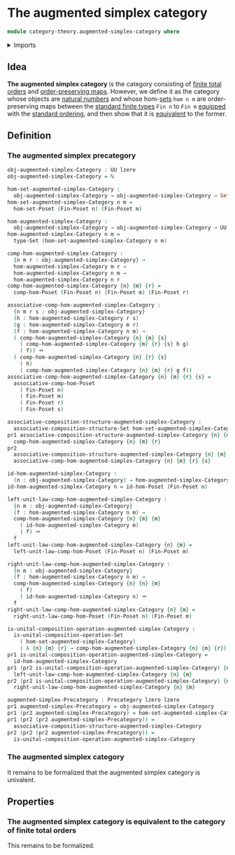 # The augmented simplex category

```agda
module category-theory.augmented-simplex-category where
```

<details><summary>Imports</summary>

```agda
open import category-theory.composition-operations-on-binary-families-of-sets
open import category-theory.precategories

open import elementary-number-theory.inequality-standard-finite-types
open import elementary-number-theory.natural-numbers

open import foundation.dependent-pair-types
open import foundation.identity-types
open import foundation.sets
open import foundation.universe-levels

open import order-theory.order-preserving-maps-posets
```

</details>

## Idea

**The augmented simplex category** is the category consisting of
[finite total orders](order-theory.finite-total-orders.md) and
[order-preserving maps](order-theory.order-preserving-maps-posets.md). However,
we define it as the category whose objects are
[natural numbers](elementary-number-theory.natural-numbers.md) and whose
hom-[sets](foundation-core.sets.md) `hom n m` are order-preserving maps between
the [standard finite types](univalent-combinatorics.standard-finite-types.md)
`Fin n` to `Fin m` [equipped](foundation.structure.md) with the
[standard ordering](elementary-number-theory.inequality-standard-finite-types.md),
and then show that it is
[equivalent](category-theory.equivalences-of-precategories.md) to the former.

## Definition

### The augmented simplex precategory

```agda
obj-augmented-simplex-Category : UU lzero
obj-augmented-simplex-Category = ℕ

hom-set-augmented-simplex-Category :
  obj-augmented-simplex-Category → obj-augmented-simplex-Category → Set lzero
hom-set-augmented-simplex-Category n m =
  hom-set-Poset (Fin-Poset n) (Fin-Poset m)

hom-augmented-simplex-Category :
  obj-augmented-simplex-Category → obj-augmented-simplex-Category → UU lzero
hom-augmented-simplex-Category n m =
  type-Set (hom-set-augmented-simplex-Category n m)

comp-hom-augmented-simplex-Category :
  {n m r : obj-augmented-simplex-Category} →
  hom-augmented-simplex-Category m r →
  hom-augmented-simplex-Category n m →
  hom-augmented-simplex-Category n r
comp-hom-augmented-simplex-Category {n} {m} {r} =
  comp-hom-Poset (Fin-Poset n) (Fin-Poset m) (Fin-Poset r)

associative-comp-hom-augmented-simplex-Category :
  {n m r s : obj-augmented-simplex-Category}
  (h : hom-augmented-simplex-Category r s)
  (g : hom-augmented-simplex-Category m r)
  (f : hom-augmented-simplex-Category n m) →
  ( comp-hom-augmented-simplex-Category {n} {m} {s}
    ( comp-hom-augmented-simplex-Category {m} {r} {s} h g)
    ( f)) ＝
  ( comp-hom-augmented-simplex-Category {n} {r} {s}
    ( h)
    ( comp-hom-augmented-simplex-Category {n} {m} {r} g f))
associative-comp-hom-augmented-simplex-Category {n} {m} {r} {s} =
  associative-comp-hom-Poset
    ( Fin-Poset n)
    ( Fin-Poset m)
    ( Fin-Poset r)
    ( Fin-Poset s)

associative-composition-structure-augmented-simplex-Category :
  associative-composition-structure-Set hom-set-augmented-simplex-Category
pr1 associative-composition-structure-augmented-simplex-Category {n} {m} {r} =
  comp-hom-augmented-simplex-Category {n} {m} {r}
pr2
  associative-composition-structure-augmented-simplex-Category {n} {m} {r} {s} =
  associative-comp-hom-augmented-simplex-Category {n} {m} {r} {s}

id-hom-augmented-simplex-Category :
  (n : obj-augmented-simplex-Category) → hom-augmented-simplex-Category n n
id-hom-augmented-simplex-Category n = id-hom-Poset (Fin-Poset n)

left-unit-law-comp-hom-augmented-simplex-Category :
  {n m : obj-augmented-simplex-Category}
  (f : hom-augmented-simplex-Category n m) →
  comp-hom-augmented-simplex-Category {n} {m} {m}
    ( id-hom-augmented-simplex-Category m)
    ( f) ＝
  f
left-unit-law-comp-hom-augmented-simplex-Category {n} {m} =
  left-unit-law-comp-hom-Poset (Fin-Poset n) (Fin-Poset m)

right-unit-law-comp-hom-augmented-simplex-Category :
  {n m : obj-augmented-simplex-Category}
  (f : hom-augmented-simplex-Category n m) →
  comp-hom-augmented-simplex-Category {n} {n} {m}
    ( f)
    ( id-hom-augmented-simplex-Category n) ＝
  f
right-unit-law-comp-hom-augmented-simplex-Category {n} {m} =
  right-unit-law-comp-hom-Poset (Fin-Poset n) (Fin-Poset m)

is-unital-composition-operation-augmented-simplex-Category :
  is-unital-composition-operation-Set
    ( hom-set-augmented-simplex-Category)
    ( λ {n} {m} {r} → comp-hom-augmented-simplex-Category {n} {m} {r})
pr1 is-unital-composition-operation-augmented-simplex-Category =
  id-hom-augmented-simplex-Category
pr1 (pr2 is-unital-composition-operation-augmented-simplex-Category) {n} {m} =
  left-unit-law-comp-hom-augmented-simplex-Category {n} {m}
pr2 (pr2 is-unital-composition-operation-augmented-simplex-Category) {n} {m} =
  right-unit-law-comp-hom-augmented-simplex-Category {n} {m}

augmented-simplex-Precategory : Precategory lzero lzero
pr1 augmented-simplex-Precategory = obj-augmented-simplex-Category
pr1 (pr2 augmented-simplex-Precategory) = hom-set-augmented-simplex-Category
pr1 (pr2 (pr2 augmented-simplex-Precategory)) =
  associative-composition-structure-augmented-simplex-Category
pr2 (pr2 (pr2 augmented-simplex-Precategory)) =
  is-unital-composition-operation-augmented-simplex-Category
```

### The augmented simplex category

It remains to be formalized that the augmented simplex category is univalent.

## Properties

### The augmented simplex category is equivalent to the category of finite total orders

This remains to be formalized.
